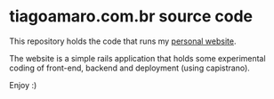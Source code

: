 # tiagoamaro.com.br source code

This repository holds the code that runs my [personal website](http://tiagoamaro.com.br).

The website is a simple rails application that holds some experimental coding of front-end, backend and deployment (using capistrano).

Enjoy :)
